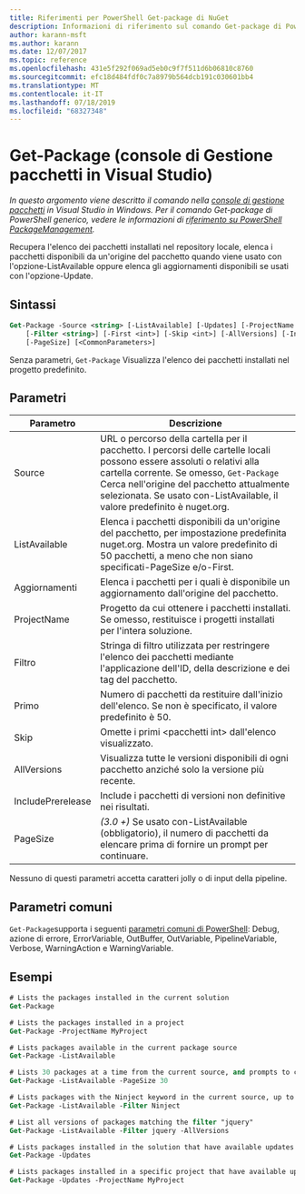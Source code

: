 ```yaml
---
title: Riferimenti per PowerShell Get-package di NuGet
description: Informazioni di riferimento sul comando Get-package di PowerShell nella console di gestione pacchetti NuGet in Visual Studio.
author: karann-msft
ms.author: karann
ms.date: 12/07/2017
ms.topic: reference
ms.openlocfilehash: 431e5f292f069ad5eb0c9f7f511d6b06810c8760
ms.sourcegitcommit: efc18d484fdf0c7a8979b564dcb191c030601bb4
ms.translationtype: MT
ms.contentlocale: it-IT
ms.lasthandoff: 07/18/2019
ms.locfileid: "68327348"
---
```

# <a name="get-package-package-manager-console-in-visual-studio"></a>Get-Package (console di Gestione pacchetti in Visual Studio)

*In questo argomento viene descritto il comando nella [console di gestione pacchetti](../../consume-packages/install-use-packages-powershell.md) in Visual Studio in Windows. Per il comando Get-package di PowerShell generico, vedere le informazioni di [riferimento su PowerShell PackageManagement](/powershell/module/packagemanagement/?view=powershell-6).*

Recupera l'elenco dei pacchetti installati nel repository locale, elenca i pacchetti disponibili da un'origine del pacchetto quando viene usato con l'opzione-ListAvailable oppure elenca gli aggiornamenti disponibili se usati con l'opzione-Update.

## <a name="syntax"></a>Sintassi

```ps
Get-Package -Source <string> [-ListAvailable] [-Updates] [-ProjectName <string>]
    [-Filter <string>] [-First <int>] [-Skip <int>] [-AllVersions] [-IncludePrerelease]
    [-PageSize] [<CommonParameters>]
```

Senza parametri, `Get-Package` Visualizza l'elenco dei pacchetti installati nel progetto predefinito.

## <a name="parameters"></a>Parametri

| Parametro | Descrizione |
| --- | --- |
| Source | URL o percorso della cartella per il pacchetto. I percorsi delle cartelle locali possono essere assoluti o relativi alla cartella corrente. Se omesso, `Get-Package` Cerca nell'origine del pacchetto attualmente selezionata. Se usato con-ListAvailable, il valore predefinito è nuget.org. |
| ListAvailable | Elenca i pacchetti disponibili da un'origine del pacchetto, per impostazione predefinita nuget.org. Mostra un valore predefinito di 50 pacchetti, a meno che non siano specificati-PageSize e/o-First. |
| Aggiornamenti | Elenca i pacchetti per i quali è disponibile un aggiornamento dall'origine del pacchetto. |
| ProjectName | Progetto da cui ottenere i pacchetti installati. Se omesso, restituisce i progetti installati per l'intera soluzione. |
| Filtro | Stringa di filtro utilizzata per restringere l'elenco dei pacchetti mediante l'applicazione dell'ID, della descrizione e dei tag del pacchetto. |
| Primo | Numero di pacchetti da restituire dall'inizio dell'elenco. Se non è specificato, il valore predefinito è 50. |
| Skip | Omette i primi &lt;pacchetti int&gt; dall'elenco visualizzato.  |
| AllVersions | Visualizza tutte le versioni disponibili di ogni pacchetto anziché solo la versione più recente. |
| IncludePrerelease | Include i pacchetti di versioni non definitive nei risultati. |
| PageSize | *(3.0 +)* Se usato con-ListAvailable (obbligatorio), il numero di pacchetti da elencare prima di fornire un prompt per continuare. |

Nessuno di questi parametri accetta caratteri jolly o di input della pipeline.

## <a name="common-parameters"></a>Parametri comuni

`Get-Package`supporta i seguenti [parametri comuni di PowerShell](http://go.microsoft.com/fwlink/?LinkID=113216): Debug, azione di errore, ErrorVariable, OutBuffer, OutVariable, PipelineVariable, Verbose, WarningAction e WarningVariable.

## <a name="examples"></a>Esempi

```ps
# Lists the packages installed in the current solution
Get-Package

# Lists the packages installed in a project
Get-Package -ProjectName MyProject

# Lists packages available in the current package source
Get-Package -ListAvailable

# Lists 30 packages at a time from the current source, and prompts to continue if more are available
Get-Package -ListAvailable -PageSize 30

# Lists packages with the Ninject keyword in the current source, up to 50
Get-Package -ListAvailable -Filter Ninject

# List all versions of packages matching the filter "jquery"
Get-Package -ListAvailable -Filter jquery -AllVersions

# Lists packages installed in the solution that have available updates
Get-Package -Updates

# Lists packages installed in a specific project that have available updates
Get-Package -Updates -ProjectName MyProject
```
